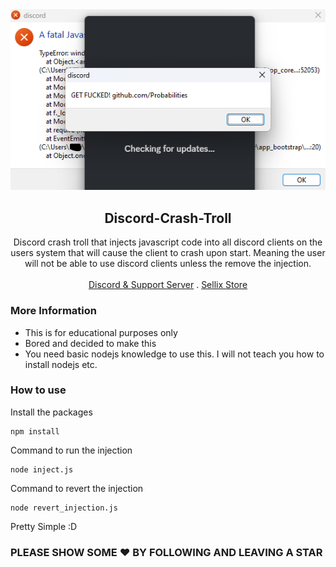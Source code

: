 <div id="top"></div>

<div align="center">
  <a href="https://lunarservices.cc/shop">
    <img src="preview.png" alt="Logo">
  </a>
  
  <h2 align="center">Discord-Crash-Troll</h3>

  <p align="center">
     Discord crash troll that injects javascript code into all discord clients on the users system that will cause the client to crash upon start. Meaning the user will not be able to use discord clients unless the remove the injection. 
    <br />
    <br />
    <a href="https://lunarservices.cc/discord">Discord & Support Server</a>
    .
    <a href="https://lunarservices.cc/shop">Sellix Store</a>
  </p>
</div>

### More Information

- This is for educational purposes only
- Bored and decided to make this
- You need basic nodejs knowledge to use this. I will not teach you how to install nodejs etc.

### How to use
Install the packages
```
npm install
```

Command to run the injection
```
node inject.js
```

Command to revert the injection
```
node revert_injection.js
```

Pretty Simple :D


### PLEASE SHOW SOME ❤️ BY FOLLOWING AND LEAVING A STAR
